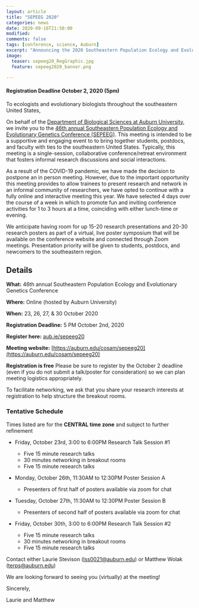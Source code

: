 ```yaml
---
layout: article
title: "SEPEEG 2020"
categories: news
date: 2020-09-16T21:50:00
modified:
comments: false
tags: [conference, science, Auburn]
excerpt: "Announcing the 2020 Southeastern Population Ecology and Evolutionary Genetics Conference"
image:
  teaser: sepeeg20_RegGraphic.jpg
  feature: sepeeg2020_banner.png 

---
```



#### Registration Deadline October 2, 2020 (5pm)

To ecologists and evolutionary biologists throughout the southeastern United States,

On behalf of the [Department of Biological Sciences at Auburn University](http://www.auburn.edu/cosam/departments/biology/), we invite you to the [46th annual Southeastern Population Ecology and Evolutionary Genetics Conference (SEPEEG)](https://auburn.edu/cosam/sepeeg20). This meeting is intended to be a supportive and engaging event to to bring together students, postdocs, and faculty with ties to the southeastern United States. Typically, this meeting is a single-session, collaborative conference/retreat environment that fosters informal research discussions and social interactions.

As a result of the COVID-19 pandemic, we have made the decision to postpone an in person meeting. However, due to the important opportunity this meeting provides to allow trainees to present research and network in an informal community of researchers, we have opted to continue with a fully online and interactive meeting this year. We have selected 4 days over the course of a week in which to promote fun and inviting conference activities for 1 to 3 hours at a time, coinciding with either lunch-time or evening.

We anticipate having room for up 15-20 research presentations and 20-30 research posters as part of a virtual, live poster symposium that will be available on the conference website and connected through Zoom meetings. Presentation priority will be given to students, postdocs, and newcomers to the southeastern region.


## Details
__What:__ 46th annual Southeastern Population Ecology and Evolutionary Genetics Conference

__Where:__ Online (hosted by Auburn University)

__When:__ 23, 26, 27, & 30 October 2020


__Registration Deadline:__ 5 PM October 2nd, 2020

__Register here:__ [aub.ie/sepeeg20](aub.ie/sepeeg20)

__Meeting website:__ [https://auburn.edu/cosam/sepeeg20](https://auburn.edu/cosam/sepeeg20)

__Registration is free__ Please be sure to register by the October 2 deadline (even if you do not submit a talk/poster for consideration) so we can plan meeting logistics appropriately.

To facilitate networking, we ask that you share your research interests at registration to help structure the breakout rooms. 

### Tentative Schedule
Times listed are for the __CENTRAL time zone__ and subject to further refinement

  - Friday, October 23rd, 3:00 to 6:00PM Research Talk Session #1
    - Five 15 minute research talks
    - 30 minutes networking in breakout rooms
    - Five 15 minute research talks

  - Monday, October 26th, 11:30AM to 12:30PM Poster Session A
    - Presenters of first half of posters available via zoom for chat 

  - Tuesday, October 27th, 11:30AM to 12:30PM Poster Session B
    - Presenters of second half of posters available via zoom for chat 

  - Friday, October 30th, 3:00 to 6:00PM Research Talk Session #2
    - Five 15 minute research talks
    - 30 minutes networking in breakout rooms
    - Five 15 minute research talks


Contact either Laurie Stevison (lss0021@auburn.edu) or Matthew Wolak (terps@auburn.edu)

We are looking forward to seeing you (virtually) at the meeting!

Sincerely,

Laurie and Matthew

